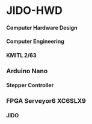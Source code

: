 # JIDO-HWD
#### Computer Hardware Design
#### Computer Engineering
#### KMITL 2/63

### Arduino Nano
#### Stepper Controller
### FPGA Serveyor6 XC6SLX9
#### JIDO
